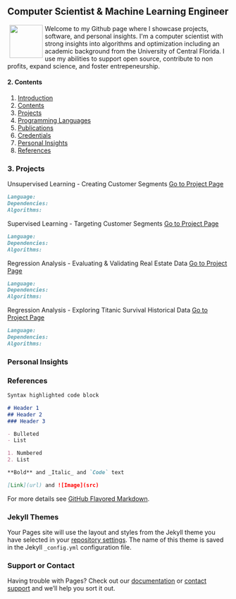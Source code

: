 <a name="Introduction"></a>
## Computer Scientist & Machine Learning Engineer

<img src="https://hammad93.github.io/headshot.png" width="75" align="left" hspace="5"> Welcome to my Github page where I showcase projects, software, and personal insights. I'm a computer scientist with strong insights into algorithms and optimization including an academic background from the University of Central Florida. I use my abilities to support open source, contribute to non profits, expand science, and foster entrepeneurship. 

<a name="Contents"></a>
#### 2. Contents

1. <a href="#Introduction">Introduction</a>
2. <a href="#Contents">Contents</a>
3. <a href="#Projects">Projects</a>
4. <a href="#ProgrammingLanguges">Programming Languages</a>
5. <a href="#Publications">Publications</a>
6. <a href="#Credentials">Credentials</a>
7. <a href="#Personal">Personal Insights</a>
8. <a href="#References">References</a>

<a name="Projects"></a>
### 3. Projects

Unsupervised Learning - Creating Customer Segments
[Go to Project Page](https://hammad93.github.io/unsupervisedlearning)
```markdown
Language: 
Dependencies:
Algorithms:
```

Supervised Learning - Targeting Customer Segments
[Go to Project Page](https://hammad93.github.io/supervisedlearning)
```markdown
Language: 
Dependencies:
Algorithms:
```

Regression Analysis - Evaluating & Validating Real Estate Data
[Go to Project Page](https://hammad93.github.io/bostonhousing)
```markdown
Language: 
Dependencies:
Algorithms:
```

Regression Analysis - Exploring Titanic Survival Historical Data
[Go to Project Page](https://hammad93.github.io/titanic)
```markdown
Language: 
Dependencies:
Algorithms:
```

### Personal Insights


### References
```markdown
Syntax highlighted code block

# Header 1
## Header 2
### Header 3

- Bulleted
- List

1. Numbered
2. List

**Bold** and _Italic_ and `Code` text

[Link](url) and ![Image](src)
```

For more details see [GitHub Flavored Markdown](https://guides.github.com/features/mastering-markdown/).

### Jekyll Themes

Your Pages site will use the layout and styles from the Jekyll theme you have selected in your [repository settings](https://github.com/hammad93/hammad93.github.io/settings). The name of this theme is saved in the Jekyll `_config.yml` configuration file.

### Support or Contact

Having trouble with Pages? Check out our [documentation](https://help.github.com/categories/github-pages-basics/) or [contact support](https://github.com/contact) and we’ll help you sort it out.
